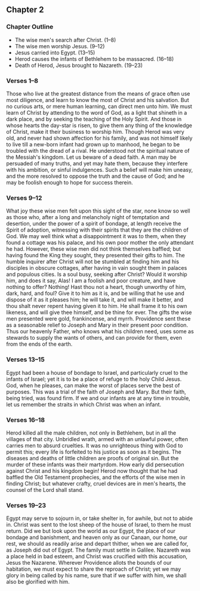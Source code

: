 ## Chapter 2

### Chapter Outline

- The wise men's search after Christ. (1–8)
- The wise men worship Jesus. (9–12)
- Jesus carried into Egypt. (13–15)
- Herod causes the infants of Bethlehem to be massacred. (16–18)
- Death of Herod, Jesus brought to Nazareth. (19–23)

### Verses 1–8

Those who live at the greatest distance from the means of grace often use most diligence, and learn to know the most of Christ and his salvation. But no curious arts, or mere human learning, can direct men unto him. We must learn of Christ by attending to the word of God, as a light that shineth in a dark place, and by seeking the teaching of the Holy Spirit. And those in whose hearts the day-star is risen, to give them any thing of the knowledge of Christ, make it their business to worship him. Though Herod was very old, and never had shown affection for his family, and was not himself likely to live till a new-born infant had grown up to manhood, he began to be troubled with the dread of a rival. He understood not the spiritual nature of the Messiah's kingdom. Let us beware of a dead faith. A man may be persuaded of many truths, and yet may hate them, because they interfere with his ambition, or sinful indulgences. Such a belief will make him uneasy, and the more resolved to oppose the truth and the cause of God; and he may be foolish enough to hope for success therein.

### Verses 9–12

What joy these wise men felt upon this sight of the star, none know so well as those who, after a long and melancholy night of temptation and desertion, under the power of a spirit of bondage, at length receive the Spirit of adoption, witnessing with their spirits that they are the children of God. We may well think what a disappointment it was to them, when they found a cottage was his palace, and his own poor mother the only attendant he had. However, these wise men did not think themselves baffled; but having found the King they sought, they presented their gifts to him. The humble inquirer after Christ will not be stumbled at finding him and his disciples in obscure cottages, after having in vain sought them in palaces and populous cities. Is a soul busy, seeking after Christ? Would it worship him, and does it say, Alas! I am a foolish and poor creature, and have nothing to offer? Nothing! Hast thou not a heart, though unworthy of him, dark, hard, and foul? Give it to him as it is, and be willing that he use and dispose of it as it pleases him; he will take it, and will make it better, and thou shalt never repent having given it to him. He shall frame it to his own likeness, and will give thee himself, and be thine for ever. The gifts the wise men presented were gold, frankincense, and myrrh. Providence sent these as a seasonable relief to Joseph and Mary in their present poor condition. Thus our heavenly Father, who knows what his children need, uses some as stewards to supply the wants of others, and can provide for them, even from the ends of the earth.

### Verses 13–15

Egypt had been a house of bondage to Israel, and particularly cruel to the infants of Israel; yet it is to be a place of refuge to the holy Child Jesus. God, when he pleases, can make the worst of places serve the best of purposes. This was a trial of the faith of Joseph and Mary. But their faith, being tried, was found firm. If we and our infants are at any time in trouble, let us remember the straits in which Christ was when an infant.

### Verses 16–18

Herod killed all the male children, not only in Bethlehem, but in all the villages of that city. Unbridled wrath, armed with an unlawful power, often carries men to absurd cruelties. It was no unrighteous thing with God to permit this; every life is forfeited to his justice as soon as it begins. The diseases and deaths of little children are proofs of original sin. But the murder of these infants was their martyrdom. How early did persecution against Christ and his kingdom begin! Herod now thought that he had baffled the Old Testament prophecies, and the efforts of the wise men in finding Christ; but whatever crafty, cruel devices are in men's hearts, the counsel of the Lord shall stand.

### Verses 19–23

Egypt may serve to sojourn in, or take shelter in, for awhile, but not to abide in. Christ was sent to the lost sheep of the house of Israel, to them he must return. Did we but look upon the world as our Egypt, the place of our bondage and banishment, and heaven only as our Canaan, our home, our rest, we should as readily arise and depart thither, when we are called for, as Joseph did out of Egypt. The family must settle in Galilee. Nazareth was a place held in bad esteem, and Christ was crucified with this accusation, Jesus the Nazarene. Wherever Providence allots the bounds of our habitation, we must expect to share the reproach of Christ; yet we may glory in being called by his name, sure that if we suffer with him, we shall also be glorified with him.

